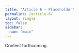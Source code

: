```yaml
---
title: "Article 6 – Placeholder"
permalink: /article-6/
layout: single
toc: false
sidebar:
  nav: "main"
---
```


Content forthcoming.
